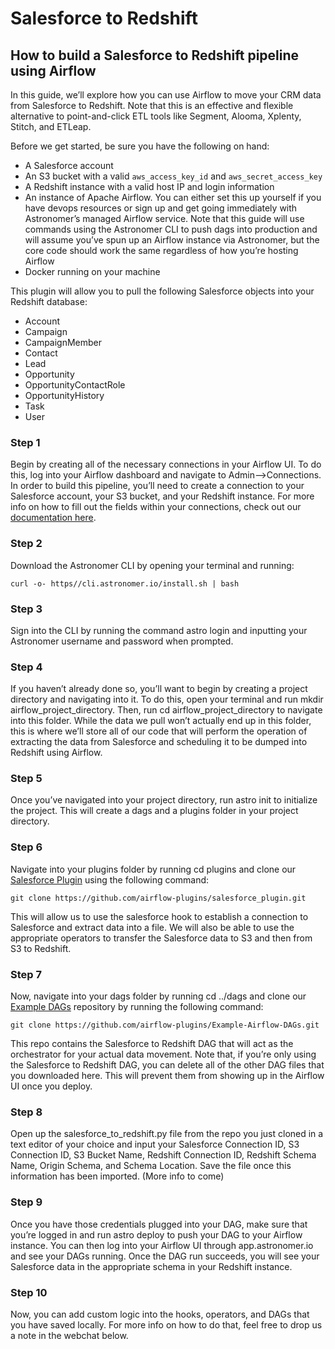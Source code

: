 # Salesforce to Redshift

## How to build a Salesforce to Redshift pipeline using Airflow

In this guide, we’ll explore how you can use Airflow to move your CRM data from Salesforce to Redshift. Note that this is an effective and flexible alternative to point-and-click ETL tools like Segment, Alooma, Xplenty, Stitch, and ETLeap.

Before we get started, be sure you have the following on hand:

* A Salesforce account
* An S3 bucket with a valid `aws_access_key_id` and `aws_secret_access_key`
* A Redshift instance with a valid host IP and login information
* An instance of Apache Airflow. You can either set this up yourself if you have devops resources or sign 
  up and get going immediately with Astronomer’s managed Airflow service. Note that this guide will use 
  commands using the Astronomer CLI to push dags into production and will assume you’ve spun up an Airflow
  instance via Astronomer, but the core code should work the same regardless of how you’re hosting Airflow
* Docker running on your machine

This plugin will allow you to pull the following Salesforce objects into your Redshift database:

* Account
* Campaign
* CampaignMember
* Contact
* Lead
* Opportunity
* OpportunityContactRole
* OpportunityHistory
* Task
* User

### Step 1

Begin by creating all of the necessary connections in your Airflow UI. To do this, log into your Airflow dashboard and navigate to Admin-->Connections. In order to build this pipeline, you’ll need to create a connection to your Salesforce account, your S3 bucket, and your Redshift instance. For more info on how to fill out the fields within your connections, check out our [documentation here](https://docs.astronomer.io/v2/apache_airflow/tutorial/connections.html).

### Step 2

Download the Astronomer CLI by opening your terminal and running: 

`curl -o- https//cli.astronomer.io/install.sh | bash`

### Step 3

Sign into the CLI by running the command astro login and inputting your Astronomer username and password when prompted.

### Step 4

If you haven’t already done so, you’ll want to begin by creating a project directory and navigating into it. To do this, open your terminal and run mkdir airflow_project_directory. Then, run cd airflow_project_directory to navigate into this folder. While the data we pull won’t actually end up in this folder, this is where we’ll store all of our code that will perform the operation of extracting the data from Salesforce and scheduling it to be dumped into Redshift using Airflow.

### Step 5

Once you’ve navigated into your project directory, run astro init to initialize the project. This will create a dags and a plugins folder in your project directory.

### Step 6

Navigate into your plugins folder by running cd plugins and clone our [Salesforce Plugin](https://github.com/airflow-plugins/salesforce_plugin) using the following command: 

`git clone https://github.com/airflow-plugins/salesforce_plugin.git`

This will allow us to use the salesforce hook to establish a connection to Salesforce and extract data into a file. We will also be able to use the appropriate operators to transfer the Salesforce data to S3 and then from S3 to Redshift.

### Step 7

Now, navigate into your dags folder by running cd ../dags and clone our [Example DAGs](https://github.com/airflow-plugins/Example-Airflow-DAGs) repository by running the following command: 

`git clone https://github.com/airflow-plugins/Example-Airflow-DAGs.git`

This repo contains the Salesforce to Redshift DAG that will act as the orchestrator for your actual data movement. Note that, if you’re only using the Salesforce to Redshift DAG, you can delete all of the other DAG files that you downloaded here. This will prevent them from showing up in the Airflow UI once you deploy.

### Step 8

Open up the salesforce_to_redshift.py file from the repo you just cloned in a text editor of your choice and input your Salesforce Connection ID, S3 Connection ID, S3 Bucket Name, Redshift Connection ID, Redshift Schema Name, Origin Schema, and Schema Location. Save the file once this information has been imported. (More info to come)

### Step 9

Once you have those credentials plugged into your DAG, make sure that you’re logged in and run astro deploy to push your DAG to your Airflow instance. You can then log into your Airflow UI through app.astronomer.io and see your DAGs running. Once the DAG run succeeds, you will see your Salesforce data in the appropriate schema in your Redshift instance.

### Step 10

Now, you can add custom logic into the hooks, operators, and DAGs that you have saved locally. For more info on how to do that, feel free to drop us a note in the webchat below.
